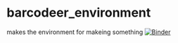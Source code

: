 # barcodeer_environment
makes the environment for makeing something
[![Binder](https://mybinder.org/badge_logo.svg)](https://mybinder.org/v2/gh/alexandermolin/barcodeer?urlpath=git-pull?repo=https://github.com/alexandermolin/barcodeer_content)

